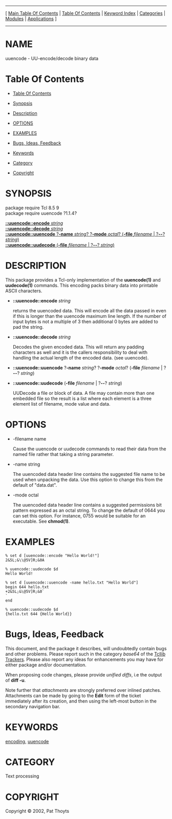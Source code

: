 
[//000000001]: # (uuencode \- Text encoding & decoding binary data)
[//000000002]: # (Generated from file 'uuencode\.man' by tcllib/doctools with format 'markdown')
[//000000003]: # (Copyright &copy; 2002, Pat Thoyts)
[//000000004]: # (uuencode\(n\) 1\.1\.4 tcllib "Text encoding & decoding binary data")

<hr> [ <a href="../../../../toc.md">Main Table Of Contents</a> &#124; <a
href="../../../toc.md">Table Of Contents</a> &#124; <a
href="../../../../index.md">Keyword Index</a> &#124; <a
href="../../../../toc0.md">Categories</a> &#124; <a
href="../../../../toc1.md">Modules</a> &#124; <a
href="../../../../toc2.md">Applications</a> ] <hr>

# NAME

uuencode \- UU\-encode/decode binary data

# <a name='toc'></a>Table Of Contents

  - [Table Of Contents](#toc)

  - [Synopsis](#synopsis)

  - [Description](#section1)

  - [OPTIONS](#section2)

  - [EXAMPLES](#section3)

  - [Bugs, Ideas, Feedback](#section4)

  - [Keywords](#keywords)

  - [Category](#category)

  - [Copyright](#copyright)

# <a name='synopsis'></a>SYNOPSIS

package require Tcl 8\.5 9  
package require uuencode ?1\.1\.4?  

[__::uuencode::encode__ *string*](#1)  
[__::uuencode::decode__ *string*](#2)  
[__::uuencode::uuencode__ ?__\-name__ *string*? ?__\-mode__ *octal*? \(__\-file__ *filename* &#124; ?__\-\-__? *string*\)](#3)  
[__::uuencode::uudecode__ \(__\-file__ *filename* &#124; ?__\-\-__? *string*\)](#4)  

# <a name='description'></a>DESCRIPTION

This package provides a Tcl\-only implementation of the __uuencode\(1\)__ and
__uudecode\(1\)__ commands\. This encoding packs binary data into printable
ASCII characters\.

  - <a name='1'></a>__::uuencode::encode__ *string*

    returns the uuencoded data\. This will encode all the data passed in even if
    this is longer than the uuencode maximum line length\. If the number of input
    bytes is not a multiple of 3 then additional 0 bytes are added to pad the
    string\.

  - <a name='2'></a>__::uuencode::decode__ *string*

    Decodes the given encoded data\. This will return any padding characters as
    well and it is the callers responsibility to deal with handling the actual
    length of the encoded data\. \(see uuencode\)\.

  - <a name='3'></a>__::uuencode::uuencode__ ?__\-name__ *string*? ?__\-mode__ *octal*? \(__\-file__ *filename* &#124; ?__\-\-__? *string*\)

  - <a name='4'></a>__::uuencode::uudecode__ \(__\-file__ *filename* &#124; ?__\-\-__? *string*\)

    UUDecode a file or block of data\. A file may contain more than one embedded
    file so the result is a list where each element is a three element list of
    filename, mode value and data\.

# <a name='section2'></a>OPTIONS

  - \-filename name

    Cause the uuencode or uudecode commands to read their data from the named
    file rather that taking a string parameter\.

  - \-name string

    The uuencoded data header line contains the suggested file name to be used
    when unpacking the data\. Use this option to change this from the default of
    "data\.dat"\.

  - \-mode octal

    The uuencoded data header line contains a suggested permissions bit pattern
    expressed as an octal string\. To change the default of 0644 you can set this
    option\. For instance, 0755 would be suitable for an executable\. See
    __chmod\(1\)__\.

# <a name='section3'></a>EXAMPLES

    % set d [uuencode::encode "Hello World!"]
    2&5L;&\\@5V]R;&0A

    % uuencode::uudecode $d
    Hello World!

    % set d [uuencode::uuencode -name hello.txt "Hello World"]
    begin 644 hello.txt
    +2&5L;&\@5V]R;&0`
    `
    end

    % uuencode::uudecode $d
    {hello.txt 644 {Hello World}}

# <a name='section4'></a>Bugs, Ideas, Feedback

This document, and the package it describes, will undoubtedly contain bugs and
other problems\. Please report such in the category *base64* of the [Tcllib
Trackers](http://core\.tcl\.tk/tcllib/reportlist)\. Please also report any ideas
for enhancements you may have for either package and/or documentation\.

When proposing code changes, please provide *unified diffs*, i\.e the output of
__diff \-u__\.

Note further that *attachments* are strongly preferred over inlined patches\.
Attachments can be made by going to the __Edit__ form of the ticket
immediately after its creation, and then using the left\-most button in the
secondary navigation bar\.

# <a name='keywords'></a>KEYWORDS

[encoding](\.\./\.\./\.\./\.\./index\.md\#encoding),
[uuencode](\.\./\.\./\.\./\.\./index\.md\#uuencode)

# <a name='category'></a>CATEGORY

Text processing

# <a name='copyright'></a>COPYRIGHT

Copyright &copy; 2002, Pat Thoyts
